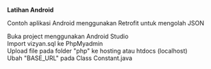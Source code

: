 <strong> Latihan Android </strong>

Contoh aplikasi Android menggunakan Retrofit untuk mengolah JSON

Buka project menggunakan Android Studio </br>
Import vizyan.sql ke PhpMyadmin </br>
Upload file pada folder "php" ke hosting atau htdocs (localhost) </br>
Ubah "BASE_URL" pada Class Constant.java
